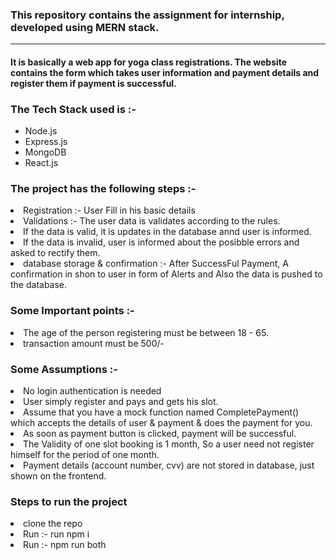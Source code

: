 <h3>This repository contains the assignment for internship, developed using MERN stack.</h3>
<hr/>
<h4>It is basically a web app for yoga class registrations.
The website contains the form which takes user information and payment details and register them if payment is successful.</h4>
<h3>The Tech Stack used is :- </h3>
<ul>
<li> Node.js
<li> Express.js
<li> MongoDB
<li> React.js
</ul>
<h3>The project has the following steps :- </h3>
<li> Registration :- User Fill in his basic details
<li> Validations :- The user data is validates according to the rules.
<li> If the data is valid, it is updates in the database annd user is informed.
<li> If the data is invalid, user is informed about the posibble errors and asked to rectify them.
<li> database storage & confirmation :- After SuccessFul Payment, A confirmation in shon to user in form of Alerts and Also the data is pushed to the database.

<h3> Some Important points :- </h3>
<li> The age of the person registering must be between 18 - 65.
<li> transaction amount must be 500/-

<h3>Some Assumptions :- </h3> 
<li>No login authentication is needed
<li> User simply register and pays and gets his slot.
<li> Assume that you have a mock function named CompletePayment() which accepts the
details of user & payment & does the payment for you.
<li> As soon as payment button is clicked, payment will be successful.
<li> The Validity of one slot booking is 1 month, So a user need not register himself for the period of one month.
<li> Payment details (account number, cvv) are not stored in database, just shown on the frontend.

 <h3> Steps to run the project </h3>
  <li> clone the repo
    <li> Run :- run npm i
      <li> Run :- npm run both
